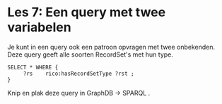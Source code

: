 # Les 7: Een query met twee variabelen

Je kunt in een query ook een patroon opvragen met twee onbekenden. Deze query geeft alle soorten RecordSet's met hun type.

```
SELECT * WHERE {
     ?rs 	rico:hasRecordSetType ?rst ;
}

```

Knip en plak deze query in GraphDB -> SPARQL .
